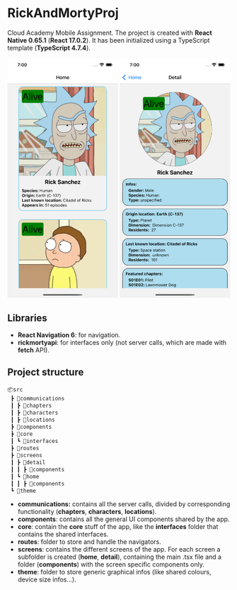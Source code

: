 ﻿# RickAndMortyProj

Cloud Academy Mobile Assignment.
The project is created with **React Native 0.65.1** (**React 17.0.2**). It has been initialized using a TypeScript template (**TypeScript 4.7.4**).

<img src="/gitImages/screen1.png" alt="Home screen" width="250"/>
<img src="/gitImages/screen2.png" alt="Detail screen" width="250"/>

## Libraries

- **React Navigation 6**: for navigation.
- **rickmortyapi**: for interfaces only (not server calls, which are made with **fetch** API).

## Project structure

```
📦src
 ┣ 📂communications
 ┃ ┣ 📂chapters
 ┃ ┣ 📂characters
 ┃ ┣ 📂locations
 ┣ 📂components
 ┣ 📂core
 ┃ ┗ 📂interfaces
 ┣ 📂routes
 ┣ 📂screens
 ┃ ┣ 📂detail
 ┃ ┃ ┣ 📂components
 ┃ ┗ 📂home
 ┃ ┃ ┣ 📂components
 ┗ 📂theme
```

- **communications:** contains all the server calls, divided by corresponding functionality (**chapters**, **characters**, **locations**).
- **components**: contains all the general UI components shared by the app.
- **core**: contain the **core** stuff of the app, like the **interfaces** folder that contains the shared interfaces.
- **routes**: folder to store and handle the navigators.
- **screens**: contains the different screens of the app. For each screen a subfolder is created (**home**, **detail**), containing the main .tsx file and a folder (**components**) with the screen specific components only.
- **theme**: folder to store generic graphical infos (like shared colours, device size infos...).
